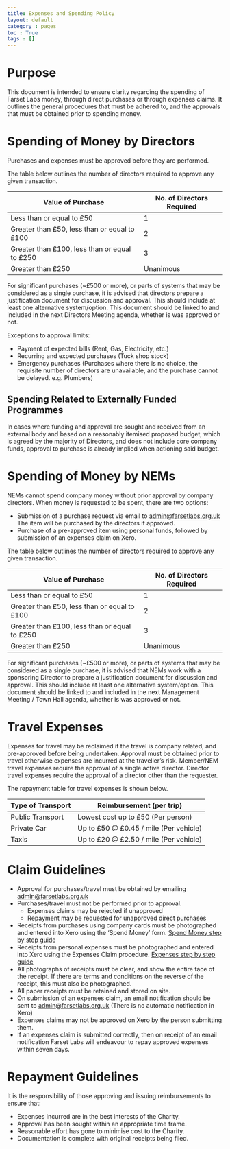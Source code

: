 ```yaml
---
title: Expenses and Spending Policy
layout: default
category : pages
toc : True
tags : []
---
```


# Purpose
This document is intended to ensure clarity regarding the spending of Farset Labs money, through direct purchases or through expenses claims. It outlines the general procedures that must be adhered to, and the approvals that must be obtained prior to spending money.

# Spending of Money by Directors
Purchases and expenses must be approved before they are performed. 

The table below outlines the number of directors required to approve any given transaction.

| Value of Purchase                             | No. of Directors Required |
|---------------------------------------------- |-------------------------- |
| Less than or equal to £50                     | 1                         |
| Greater than £50, less than or equal to £100  | 2                         |
| Greater than £100, less than or equal to £250 | 3                         |
| Greater than £250                             | Unanimous                 |

For significant purchases (~£500 or more), or parts of systems that may be considered as a single purchase, it is advised that directors prepare a justification document for discussion and approval. This should include at least one alternative system/option. This document should be linked to and included in the next Directors Meeting agenda, whether is was approved or not.

Exceptions to approval limits:

* Payment of expected bills (Rent, Gas, Electricity, etc.)
* Recurring and expected purchases (Tuck shop stock)
* Emergency purchases (Purchases where there is no choice, the requisite number of directors are unavailable, and the purchase cannot be delayed. e.g. Plumbers)

## Spending Related to Externally Funded Programmes

In cases where funding and approval are sought and received from an external body and based on a reasonably itemised proposed budget, which is agreed by the majority of Directors, and does not include core company funds, approval to purchase is already implied when actioning said budget.


# Spending of Money by NEMs
NEMs cannot spend company money without prior approval by company directors. When money is requested to be spent, there are two options:

* Submission of a purchase request via email to admin@farsetlabs.org.uk 
The item will be purchased by the directors if approved.
* Purchase of a pre-approved item using personal funds, followed by submission of an expenses claim on Xero.

The table below outlines the number of directors required to approve any given transaction.

| Value of Purchase                             | No. of Directors Required |
|---------------------------------------------- |-------------------------- |
| Less than or equal to £50                     | 1                         |
| Greater than £50, less than or equal to £100  | 2                         |
| Greater than £100, less than or equal to £250 | 3                         |
| Greater than £250                             | Unanimous                 |

For significant purchases (~£500 or more), or parts of systems that may be considered as a single purchase, it is advised that NEMs work with a sponsoring Director to prepare a justification document for discussion and approval. This should include at least one alternative system/option. This document should be linked to and included in the next Management Meeting / Town Hall agenda, whether is was approved or not.

# Travel Expenses
Expenses for travel may be reclaimed if the travel is company related, and pre-approved before being undertaken. Approval must be obtained prior to travel otherwise expenses are incurred at the traveller’s risk. 
Member/NEM travel expenses require the approval of a single active director. 
Director travel expenses require the approval of a director other than the requester.

The repayment table for travel expenses is shown below.

| Type of Transport   | Reimbursement (per trip)                |
|-------------------  |-------------------------                |
| Public Transport    | Lowest cost up to £50 (Per person)      |
| Private Car         | Up to £50 @ £0.45 / mile (Per vehicle)  |
| Taxis               | Up to £20 @ £2.50 / mile (Per vehicle)  |

# Claim Guidelines
* Approval for purchases/travel must be obtained by emailing admin@farsetlabs.org.uk
* Purchases/travel must not be performed prior to approval.
    * Expenses claims may be rejected if unapproved
    * Repayment may be requested for unapproved direct purchases
* Receipts from purchases using company cards must be photographed and entered into Xero using the ‘Spend Money’ form. 
[Spend Money step by step guide](https://help.xero.com/uk/BankAccounts_Details_SpendMoney$Howto)
* Receipts from personal expenses must be photographed and entered into Xero using the Expenses Claim procedure. 
[Expenses step by step guide](https://help.xero.com/uk/Payments_ExpenseClaims)
* All photographs of receipts must be clear, and show the entire face of the receipt. If there are terms and conditions on the reverse of the receipt, this must also be photographed.
* All paper receipts must be retained and stored on site. 
* On submission of an expenses claim, an email notification should be sent to admin@farsetlabs.org.uk (There is no automatic notification in Xero)
* Expenses claims may not be approved on Xero by the person submitting them. 
* If an expenses claim is submitted correctly, then on receipt of an email notification Farset Labs will endeavour to repay approved expenses within seven days.

# Repayment Guidelines
It is the responsibility of those approving and issuing reimbursements to ensure that:

* Expenses incurred are in the best interests of the Charity.
* Approval has been sought within an appropriate time frame.
* Reasonable effort has gone to minimise cost to the Charity.
* Documentation is complete with original receipts being filed.
